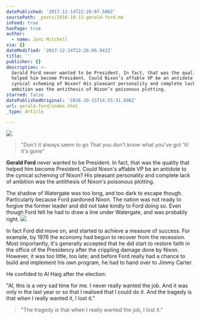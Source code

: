 ```yaml
---
datePublished: '2017-12-14T22:26:07.500Z'
sourcePath: _posts/2016-10-11-gerald-ford.md
inFeed: true
hasPage: true
author:
  - name: Joni Mitchell
via: {}
dateModified: '2017-12-14T22:26:06.942Z'
title: ''
publisher: {}
description: >-
  Gerald Ford never wanted to be President. In fact, that was the quality that
  helped him become President. Could Nixon’s affable VP be an antidote to the
  cynical scheming of Nixon? His pleasant personality and complete lack of
  ambition was the antithesis of Nixon’s poisonous plotting.
starred: false
datePublishedOriginal: '2016-10-15T14:55:31.698Z'
url: gerald-ford/index.html
_type: Article

---
```

![](https://the-grid-user-content.s3-us-west-2.amazonaws.com/1bdd0ed4-7e8c-4f93-a82e-1d9f811eecc2.png)

> "Don't it always seem to go
> That you don't know what you've got 'til it's gone" 
> 

**Gerald Ford** never wanted to be President. In fact, that was the quality that helped him become President. Could Nixon's affable VP be an antidote to the cynical scheming of Nixon? His pleasant personality and complete lack of ambition was the antithesis of Nixon's poisonous plotting.

The shadow of Watergate was too long, and too dark to escape though. Particularly because Ford pardoned Nixon. The nation was not ready to forgive the former leader and did not take kindly to Ford doing so. Even though Ford felt he had to draw a line under Watergate, and was probably right.
![](https://the-grid-user-content.s3-us-west-2.amazonaws.com/946a398a-f799-4bba-8db1-65283717b366.jpg)

In fact Ford did move on, and started to achieve a measure of success. For example, by 1976 the economy had begun to recover from the recession. Most importantly, it's generally accepted that he did start to restore faith in the office of the Presidency after the crippling damage done by Nixon. However, it was too little, too late; and before Ford really had a chance to build and implement his own program, he had to hand over to Jimmy Carter.

He confided to Al Haig after the election:

"Al, this is a very sad time for me. I never really wanted the job. And it was only in the last year or so that I realised that I could do it. And the tragedy is that when I really wanted it, I lost it."

> "The tragedy is that when I really wanted the job, I lost it."